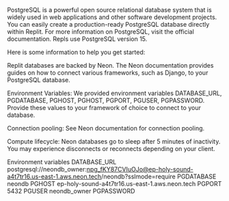 PostgreSQL is a powerful open source relational database system that is widely used in web applications and other software development projects. You can easily create a production-ready PostgreSQL database directly within Replit. For more information on PostgreSQL, visit the official documentation. Repls use PostgreSQL version 15.

Here is some information to help you get started:

Replit databases are backed by Neon. The Neon documentation provides guides on how to connect various frameworks, such as Django, to your PostgreSQL database.

Environment Variables: We provided environment variables DATABASE_URL, PGDATABASE, PGHOST, PGHOST, PGPORT, PGUSER, PGPASSWORD. Provide these values to your framework of choice to connect to your database.

Connection pooling: See Neon documentation for connection pooling.

Compute lifecycle: Neon databases go to sleep after 5 minutes of inactivity. You may experience disconnects or reconnects depending on your client.

Environment variables
DATABASE_URL
postgresql://neondb_owner:npg_fKY87CVIuOJo@ep-holy-sound-a4t7tr16.us-east-1.aws.neon.tech/neondb?sslmode=require
PGDATABASE
neondb
PGHOST
ep-holy-sound-a4t7tr16.us-east-1.aws.neon.tech
PGPORT
5432
PGUSER
neondb_owner
PGPASSWORD
